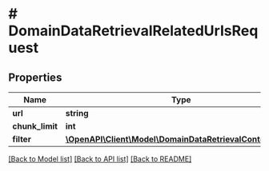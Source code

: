 # # DomainDataRetrievalRelatedUrlsRequest

## Properties

Name | Type | Description | Notes
------------ | ------------- | ------------- | -------------
**url** | **string** |  |
**chunk_limit** | **int** |  | [optional]
**filter** | [**\OpenAPI\Client\Model\DomainDataRetrievalContentQuery**](DomainDataRetrievalContentQuery.md) |  | [optional]

[[Back to Model list]](../../README.md#models) [[Back to API list]](../../README.md#endpoints) [[Back to README]](../../README.md)
